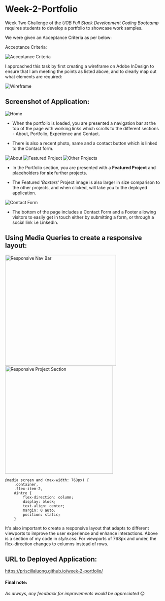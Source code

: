 # Week-2-Portfolio

Week Two Challenge of the *UOB Full Stack Development Coding Bootcamp* requires students to develop a portfolio to showcase work samples.

We were given an Acceptance Criteria as per below:

Acceptance Criteria:

![Acceptance Criteria](./assets/images/acceptance-crit.png) 

I approached this task by first creating a wireframe on Adobe InDesign to ensure that I am meeting the points as listed above, and to clearly map out what elements are required:

![Wireframe](./assets/images/wireframe.png) 

## Screenshot of Application:

![Home](./assets/images/home.png)

* When the portfolio is loaded, you are presented a navigation bar at the top of the page with working links which scrolls to the different sections - About, Portfolio, Experience and Contact. 

* There is also a recent photo, name and a contact button which is linked to the Contact form. 

![About](./assets/images/about.png) 
![Featured Project](./assets/images/mainproj.png) 
![Other Projects](./assets/images/project.png)

* In the Portfolio section, you are presented with a **Featured Project** and placeholders for **six** further projects. 

* The Featured *'Baxters'* Project image is also larger in size comparison to the other projects, and when clicked, will take you to the deployed application. 

![Contact Form](./assets/images/contact.png) 

* The bottom of the page includes a Contact Form and a Footer allowing visitors to easily get in touch either by submitting a form, or through a social link i.e LinkedIn.  


## Using Media Queries to create a responsive layout:

<img src="./assets/images/mobile_nav.png" alt="Responsive Nav Bar" width="360"/>  <img src="./assets/images/mobile_proj.png" alt="Responsive Project Section" width="350"/>


```
@media screen and (max-width: 768px) {
    .container,
    .flex-item-2,
    #intro {
        flex-direction: column;
        display: block;
        text-align: center;
        margin: 0 auto;
        position: static;
    }
```

It's also important to create a responsive layout that adapts to different viewports to improve the user experience and enhance interactions. Above is a section of my code in *style.css*. For viewports of 768px and under, the flex-direction changes to columns instead of rows.

## URL to Deployed Application:

https://priscillaluong.github.io/week-2-portfolio/

#### Final note: 

*As always, any feedback for improvements would be appreciated* 😊



